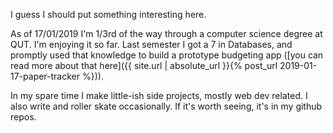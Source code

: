I guess I should put something interesting here.

As of 17/01/2019 I'm 1/3rd of the way through a computer science degree at QUT. I'm enjoying it so far. Last semester I got a 7 in Databases, and promptly used that knowledge to build a prototype budgeting app ([you can read more about that here]({{ site.url | absolute_url }}{% post_url 2019-01-17-paper-tracker %})).

In my spare time I make little-ish side projects, mostly web dev related. I also write and roller skate occasionally. If it's worth seeing, it's in my github repos.
